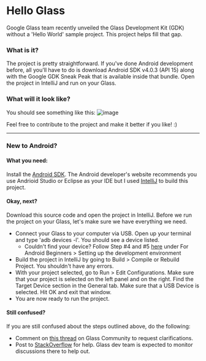 Hello Glass
============
Google Glass team recently unveiled the Glass Development Kit (GDK) without a 'Hello World' sample project. This project helps fill that gap.

### What is it? 
The project is pretty straightforward. If you've done Android development before, all you'll have to do is download Android SDK v4.0.3 (API 15) along with the Google GDK Sneak Peak that is available inside that bundle. Open the project in IntelliJ and run on your Glass.

### What will it look like?
You should see something like this: 
![image](https://lh6.googleusercontent.com/-sdZIouRZYJ4/UppGEze2HGI/AAAAAAAABWI/pXUx5C_1bz4/w958-h539-no/20131130_150801_317_x.jpg)

Feel free to contribute to the project and make it better if you like! :)


-----------------------

### New to Android?

#### What you need:
Install the [Android SDK](http://developer.android.com/sdk/index.html). The Android developer's website recommends you use Andrioid Studio or Eclipse as your IDE but I used [IntelliJ](http://www.jetbrains.com/idea/) to build this project. 

#### Okay, next?
Download this source code and open the project in IntelliJ. Before we run the project on your Glass, let's make sure we have everything we need. 

- Connect your Glass to your computer via USB. Open up your terminal and type 'adb devices -l'. You should see a device listed. 
	- Couldn't find your device? Follow Step #4 and #5 [here](https://developers.google.com/glass/develop/gdk/quick-start#setting_up_the_development_environment) under For Android Beginners > Setting up the development environment
- Build the project in IntelliJ by going to Build > Compile or Rebuild Project. You shouldn't have any errors.
- With your project selected, go to Run > Edit Configurations. Make sure that your project is selected on the left panel and on the right. Find the Target Device section in the General tab. Make sure that a USB Device is selected. Hit OK and exit that window. 
- You are now ready to run the project. 

#### Still confused?
If you are still confused about the steps outlined above, do the following: 

- Comment on [this thread](https://www.glass-community.com/t5/Glassware-Developers/Hello-Glass-project-on-GitHub/gpm-p/32307) on Glass Community to request clarifications.  
- Post to [StackOverflow](http://stackoverflow.com/questions/tagged/google-glass) for help. Glass dev team is expected to monitor discussions there to help out. 
 